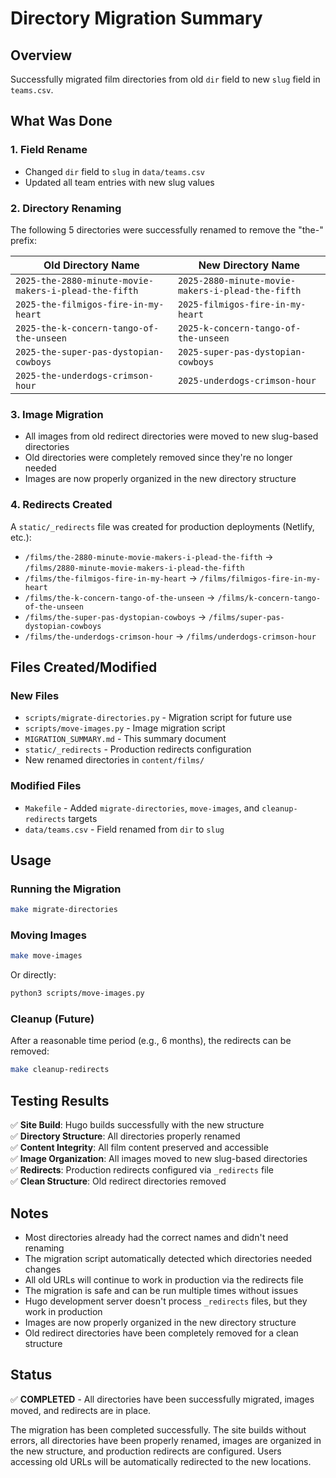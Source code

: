 # Directory Migration Summary

## Overview
Successfully migrated film directories from old `dir` field to new `slug` field in `teams.csv`.

## What Was Done

### 1. Field Rename
- Changed `dir` field to `slug` in `data/teams.csv`
- Updated all team entries with new slug values

### 2. Directory Renaming
The following 5 directories were successfully renamed to remove the "the-" prefix:

| Old Directory Name | New Directory Name |
|-------------------|-------------------|
| `2025-the-2880-minute-movie-makers-i-plead-the-fifth` | `2025-2880-minute-movie-makers-i-plead-the-fifth` |
| `2025-the-filmigos-fire-in-my-heart` | `2025-filmigos-fire-in-my-heart` |
| `2025-the-k-concern-tango-of-the-unseen` | `2025-k-concern-tango-of-the-unseen` |
| `2025-the-super-pas-dystopian-cowboys` | `2025-super-pas-dystopian-cowboys` |
| `2025-the-underdogs-crimson-hour` | `2025-underdogs-crimson-hour` |

### 3. Image Migration
- All images from old redirect directories were moved to new slug-based directories
- Old directories were completely removed since they're no longer needed
- Images are now properly organized in the new directory structure

### 4. Redirects Created
A `static/_redirects` file was created for production deployments (Netlify, etc.):

- `/films/the-2880-minute-movie-makers-i-plead-the-fifth` → `/films/2880-minute-movie-makers-i-plead-the-fifth`
- `/films/the-filmigos-fire-in-my-heart` → `/films/filmigos-fire-in-my-heart`
- `/films/the-k-concern-tango-of-the-unseen` → `/films/k-concern-tango-of-the-unseen`
- `/films/the-super-pas-dystopian-cowboys` → `/films/super-pas-dystopian-cowboys`
- `/films/the-underdogs-crimson-hour` → `/films/underdogs-crimson-hour`

## Files Created/Modified

### New Files
- `scripts/migrate-directories.py` - Migration script for future use
- `scripts/move-images.py` - Image migration script
- `MIGRATION_SUMMARY.md` - This summary document
- `static/_redirects` - Production redirects configuration
- New renamed directories in `content/films/`

### Modified Files
- `Makefile` - Added `migrate-directories`, `move-images`, and `cleanup-redirects` targets
- `data/teams.csv` - Field renamed from `dir` to `slug`

## Usage

### Running the Migration
```bash
make migrate-directories
```

### Moving Images
```bash
make move-images
```

Or directly:
```bash
python3 scripts/move-images.py
```

### Cleanup (Future)
After a reasonable time period (e.g., 6 months), the redirects can be removed:

```bash
make cleanup-redirects
```

## Testing Results

✅ **Site Build**: Hugo builds successfully with the new structure  
✅ **Directory Structure**: All directories properly renamed  
✅ **Content Integrity**: All film content preserved and accessible  
✅ **Image Organization**: All images moved to new slug-based directories  
✅ **Redirects**: Production redirects configured via `_redirects` file  
✅ **Clean Structure**: Old redirect directories removed  

## Notes

- Most directories already had the correct names and didn't need renaming
- The migration script automatically detected which directories needed changes
- All old URLs will continue to work in production via the redirects file
- The migration is safe and can be run multiple times without issues
- Hugo development server doesn't process `_redirects` files, but they work in production
- Images are now properly organized in the new directory structure
- Old redirect directories have been completely removed for a clean structure

## Status
✅ **COMPLETED** - All directories have been successfully migrated, images moved, and redirects are in place.

The migration has been completed successfully. The site builds without errors, all directories have been properly renamed, images are organized in the new structure, and production redirects are configured. Users accessing old URLs will be automatically redirected to the new locations.
